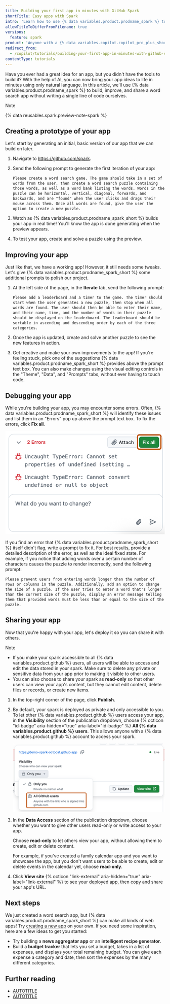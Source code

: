 ```yaml
---
title: Building your first app in minutes with GitHub Spark
shortTitle: Easy apps with Spark
intro: 'Learn how to use {% data variables.product.prodname_spark %} to quickly create and deploy an app without writing any code.'
allowTitleToDifferFromFilename: true
versions:
  feature: spark
product: 'Anyone with a {% data variables.copilot.copilot_pro_plus_short %} license can use {% data variables.product.prodname_spark_short %}.'
redirect_from:
  - /copilot/tutorials/building-your-first-app-in-minutes-with-github-spark
contentType: tutorials
---
```


Have you ever had a great idea for an app, but you didn't have the tools to build it? With the help of AI, you can now bring your app ideas to life in minutes using only natural language. In this article, we'll use {% data variables.product.prodname_spark %} to build, improve, and share a word search app without writing a single line of code ourselves.

> [!NOTE]
> {% data reusables.spark.preview-note-spark %}

## Creating a prototype of your app

Let's start by generating an initial, basic version of our app that we can build on later.

1. Navigate to https://github.com/spark.
1. Send the following prompt to generate the first iteration of your app:

    ```copilot copy
    Please create a word search game. The game should take in a set of words from the user, then create a word search puzzle containing those words, as well as a word bank listing the words. Words in the puzzle can be horizontal, vertical, diagonal, forwards, and backwards, and are "found" when the user clicks and drags their mouse across them. Once all words are found, give the user the option to create a new puzzle.
    ```

1. Watch as {% data variables.product.prodname_spark_short %} builds your app in real time! You'll know the app is done generating when the preview appears.
1. To test your app, create and solve a puzzle using the preview.

## Improving your app

Just like that, we have a working app! However, it still needs some tweaks. Let's give {% data variables.product.prodname_spark_short %} some additional prompts to polish our project.

1. At the left side of the page, in the **Iterate** tab, send the following prompt:

    ```copilot copy
    Please add a leaderboard and a timer to the game. The timer should start when the user generates a new puzzle, then stop when all words are found. The user should then be able to enter their name, and their name, time, and the number of words in their puzzle should be displayed on the leaderboard. The leaderboard should be sortable in ascending and descending order by each of the three categories.
    ```

1. Once the app is updated, create and solve another puzzle to see the new features in action.
1. Get creative and make your own improvements to the app! If you're feeling stuck, pick one of the suggestions {% data variables.product.prodname_spark_short %} provides above the prompt text box. You can also make changes using the visual editing controls in the "Theme", "Data", and "Prompts" tabs, without ever having to touch code.

## Debugging your app

While you're building your app, you may encounter some errors. Often, {% data variables.product.prodname_spark_short %} will identify these issues and list them in an "Errors" pop up above the prompt text box. To fix the errors, click **Fix all**.

![Screenshot of errors identified by {% data variables.product.prodname_spark %}. The "Fix all" button is outlined in orange.](/assets/images/help/copilot/spark-fix-all-errors.png)

If you find an error that {% data variables.product.prodname_spark_short %} itself didn't flag, write a prompt to fix it. For best results, provide a detailed description of the error, as well as the ideal fixed state. For example, if you notice that adding words over a certain number of characters causes the puzzle to render incorrectly, send the following prompt:

```copilot copy
Please prevent users from entering words longer than the number of rows or columns in the puzzle. Additionally, add an option to change the size of a puzzle. If the user tries to enter a word that's longer than the current size of the puzzle, display an error message telling them that provided words must be less than or equal to the size of the puzzle.
```

## Sharing your app

Now that you're happy with your app, let's deploy it so you can share it with others.

> [!NOTE]
> * If you make your spark accessible to all {% data variables.product.github %} users, all users will be able to access and edit the data stored in your spark. Make sure to delete any private or sensitive data from your app prior to making it visible to other users.
> * You can also choose to share your spark as **read-only** so that other users can view your app's content, but they cannot edit content, delete files or records, or create new items.

1. In the top-right corner of the page, click **Publish**.
1. By default, your spark is deployed as private and only accessible to you. To let other {% data variables.product.github %} users access your app, in the **Visibility** section of the publication dropdown, choose {% octicon "id-badge" aria-hidden="true" aria-label="id-badge" %} **All {% data variables.product.github %} users**. This allows anyone with a {% data variables.product.github %} account to access your spark.

    ![Screenshot of the {% data variables.product.prodname_spark %} publication menu. The "All {% data variables.product.github %} users" visibility option is outlined in orange.](/assets/images/help/copilot/spark-github-user-visibility.png)

1. In the **Data Access** section of the publication dropdown, choose whether you want to give other users read-only or write access to your app.

   Choose **read-only** to let others view your app, without allowing them to create, edit or delete content.
   
   For example, if you've created a family calendar app and you want to showcase the app, but you don't want users to be able to create, edit or delete events in the calendar yet, choose **read-only**.
   
1. Click **View site** {% octicon "link-external" aria-hidden="true" aria-label="link-external" %} to see your deployed app, then copy and share your app's URL.

## Next steps

We just created a word search app, but {% data variables.product.prodname_spark_short %} can make all kinds of web apps! Try [creating a new app](https://github.com/spark) on your own. If you need some inspiration, here are a few ideas to get you started:

* Try building a **news aggregator app** or an **intelligent recipe generator**.
* Build a **budget tracker** that lets you set a budget, takes in a list of expenses, and displays your total remaining budget. You can give each expense a category and date, then sort the expenses by the many different categories.

## Further reading

* [AUTOTITLE](/copilot/responsible-use-of-github-copilot-features/responsible-use-of-github-spark)
* [AUTOTITLE](/copilot/concepts/copilot-billing/about-billing-for-github-spark)
